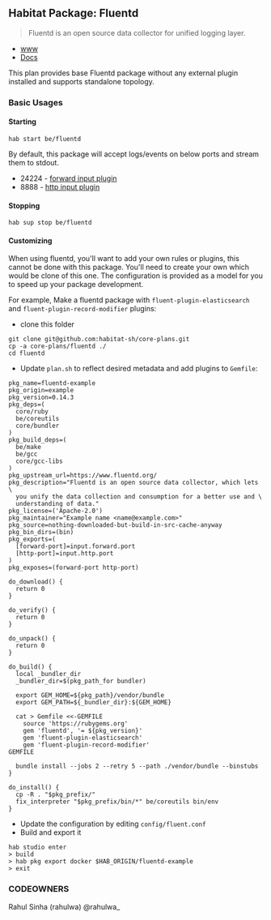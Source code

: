 ## Habitat Package: Fluentd

> Fluentd is an open source data collector for unified logging layer.

- [www](https://www.fluentd.org/)
- [Docs](https://docs.fluentd.org/v0.14/articles/quickstart)

This plan provides base Fluentd package without any external plugin installed and supports standalone topology.

### Basic Usages

#### Starting

```shell
hab start be/fluentd
```

By default, this package will accept logs/events on below ports and stream them to stdout.
- 24224 - [forward input plugin](https://docs.fluentd.org/v0.14/articles/in_forward)
- 8888  - [http input plugin](https://docs.fluentd.org/v0.14/articles/in_http)

#### Stopping

```shell
hab sup stop be/fluentd
```

#### Customizing

When using fluentd, you'll want to add your own rules or plugins, this cannot be done with this package. You'll need to create your own which would be clone of this one. The configuration is provided as a model for you to speed up your package development.

For example, Make a fluentd package with `fluent-plugin-elasticsearch` and `fluent-plugin-record-modifier` plugins:
- clone this folder

```shell
git clone git@github.com:habitat-sh/core-plans.git
cp -a core-plans/fluentd ./
cd fluentd
```

- Update `plan.sh` to reflect desired metadata and add plugins to `Gemfile`:

```shell
pkg_name=fluentd-example
pkg_origin=example
pkg_version=0.14.3
pkg_deps=(
  core/ruby
  be/coreutils
  core/bundler
)
pkg_build_deps=(
  be/make
  be/gcc
  core/gcc-libs
)
pkg_upstream_url=https://www.fluentd.org/
pkg_description="Fluentd is an open source data collector, which lets \
  you unify the data collection and consumption for a better use and \
  understanding of data."
pkg_license=('Apache-2.0')
pkg_maintainer="Example name <name@example.com>"
pkg_source=nothing-downloaded-but-build-in-src-cache-anyway
pkg_bin_dirs=(bin)
pkg_exports=(
  [forward-port]=input.forward.port
  [http-port]=input.http.port
)
pkg_exposes=(forward-port http-port)

do_download() {
  return 0
}

do_verify() {
  return 0
}

do_unpack() {
  return 0
}

do_build() {
  local _bundler_dir
  _bundler_dir=$(pkg_path_for bundler)

  export GEM_HOME=${pkg_path}/vendor/bundle
  export GEM_PATH=${_bundler_dir}:${GEM_HOME}

  cat > Gemfile <<-GEMFILE
    source 'https://rubygems.org'
    gem 'fluentd', '= ${pkg_version}'
    gem 'fluent-plugin-elasticsearch'
    gem 'fluent-plugin-record-modifier'
GEMFILE

  bundle install --jobs 2 --retry 5 --path ./vendor/bundle --binstubs
}

do_install() {
  cp -R . "$pkg_prefix/"
  fix_interpreter "$pkg_prefix/bin/*" be/coreutils bin/env
}

```

- Update the configuration by editing `config/fluent.conf`
- Build and export it

```shell
hab studio enter
> build
> hab pkg export docker $HAB_ORIGIN/fluentd-example
> exit
```

### CODEOWNERS

Rahul Sinha (rahulwa) @rahulwa_
